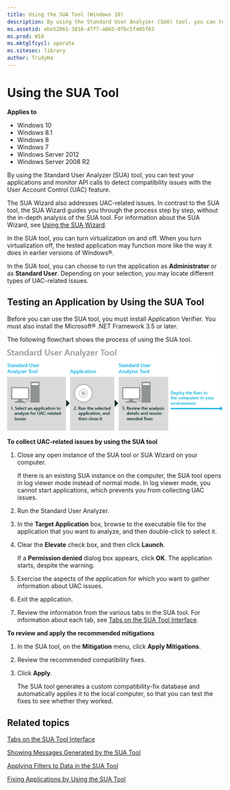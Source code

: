 ```yaml
---
title: Using the SUA Tool (Windows 10)
description: By using the Standard User Analyzer (SUA) tool, you can test your applications and monitor API calls to detect compatibility issues with the User Account Control (UAC) feature.
ms.assetid: ebe52061-3816-47f7-a865-07bc5f405f03
ms.prod: W10
ms.mktglfcycl: operate
ms.sitesec: library
author: TrudyHa
---
```


# Using the SUA Tool


**Applies to**

-   Windows 10
-   Windows 8.1
-   Windows 8
-   Windows 7
-   Windows Server 2012
-   Windows Server 2008 R2

By using the Standard User Analyzer (SUA) tool, you can test your applications and monitor API calls to detect compatibility issues with the User Account Control (UAC) feature.

The SUA Wizard also addresses UAC-related issues. In contrast to the SUA tool, the SUA Wizard guides you through the process step by step, without the in-depth analysis of the SUA tool. For information about the SUA Wizard, see [Using the SUA Wizard](using-the-sua-wizard.md).

In the SUA tool, you can turn virtualization on and off. When you turn virtualization off, the tested application may function more like the way it does in earlier versions of Windows®.

In the SUA tool, you can choose to run the application as **Administrator** or as **Standard User**. Depending on your selection, you may locate different types of UAC-related issues.

## Testing an Application by Using the SUA Tool


Before you can use the SUA tool, you must install Application Verifier. You must also install the Microsoft® .NET Framework 3.5 or later.

The following flowchart shows the process of using the SUA tool.

![act sua flowchart](images/dep-win8-l-act-suaflowchart.jpg)

**To collect UAC-related issues by using the SUA tool**

1.  Close any open instance of the SUA tool or SUA Wizard on your computer.

    If there is an existing SUA instance on the computer, the SUA tool opens in log viewer mode instead of normal mode. In log viewer mode, you cannot start applications, which prevents you from collecting UAC issues.

2.  Run the Standard User Analyzer.

3.  In the **Target Application** box, browse to the executable file for the application that you want to analyze, and then double-click to select it.

4.  Clear the **Elevate** check box, and then click **Launch**.

    If a **Permission denied** dialog box appears, click **OK**. The application starts, despite the warning.

5.  Exercise the aspects of the application for which you want to gather information about UAC issues.

6.  Exit the application.

7.  Review the information from the various tabs in the SUA tool. For information about each tab, see [Tabs on the SUA Tool Interface](tabs-on-the-sua-tool-interface.md).

**To review and apply the recommended mitigations**

1.  In the SUA tool, on the **Mitigation** menu, click **Apply Mitigations**.

2.  Review the recommended compatibility fixes.

3.  Click **Apply**.

    The SUA tool generates a custom compatibility-fix database and automatically applies it to the local computer, so that you can test the fixes to see whether they worked.

## Related topics


[Tabs on the SUA Tool Interface](tabs-on-the-sua-tool-interface.md)

[Showing Messages Generated by the SUA Tool](showing-messages-generated-by-the-sua-tool.md)

[Applying Filters to Data in the SUA Tool](applying-filters-to-data-in-the-sua-tool.md)

[Fixing Applications by Using the SUA Tool](fixing-applications-by-using-the-sua-tool.md)

 

 





